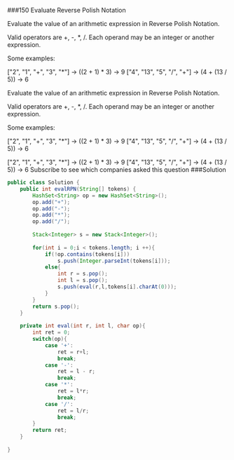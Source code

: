 ###150 Evaluate Reverse Polish Notation

Evaluate the value of an arithmetic expression in Reverse Polish Notation.


Valid operators are +, -, *, /. Each operand may be an integer or another expression.


Some examples:

  ["2", "1", "+", "3", "*"] -> ((2 + 1) * 3) -> 9
  ["4", "13", "5", "/", "+"] -> (4 + (13 / 5)) -> 6


Evaluate the value of an arithmetic expression in Reverse Polish Notation.

Valid operators are +, -, *, /. Each operand may be an integer or another expression.

Some examples:

  ["2", "1", "+", "3", "*"] -> ((2 + 1) * 3) -> 9
  ["4", "13", "5", "/", "+"] -> (4 + (13 / 5)) -> 6


  ["2", "1", "+", "3", "*"] -> ((2 + 1) * 3) -> 9
  ["4", "13", "5", "/", "+"] -> (4 + (13 / 5)) -> 6
Subscribe to see which companies asked this question
###Solution
```java
public class Solution {
    public int evalRPN(String[] tokens) {
        HashSet<String> op = new HashSet<String>();
        op.add("+");
        op.add("-");
        op.add("*");
        op.add("/");
        
        Stack<Integer> s = new Stack<Integer>();
        
        for(int i = 0;i < tokens.length; i ++){
            if(!op.contains(tokens[i]))
                s.push(Integer.parseInt(tokens[i]));
            else{
                int r = s.pop();
                int l = s.pop();
                s.push(eval(r,l,tokens[i].charAt(0)));
            }
        }
        return s.pop();
    }
    
    private int eval(int r, int l, char op){
        int ret = 0;
        switch(op){
            case '+':
                ret = r+l;
                break;
            case '-':
                ret = l - r;
                break;
            case '*':
                ret = l*r;
                break;
            case '/':
                ret = l/r;
                break;
        }   
        return ret;
    }
    
}